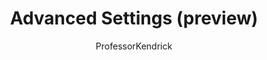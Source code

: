---
title: Advanced Settings (preview)
description: Learn how to identify and address security vulnerabilities in Power Pages with security scan using advanced settings.
author: ProfessorKendrick
ms.topic: conceptual
ms.custom: 
ms.date: 05/13/2024
ms.subservice:
ms.author: avishwakarma
ms.reviewer: kkendrick
contributors:
    - ProfessorKendrick
---